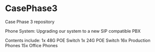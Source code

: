 # CasePhase3
Case Phase 3 repository

Phone System:
Upgrading our system to a new SIP compatible PBX

Contents include:
1x 48G POE Switch
1x 24G POE Switch
16x Production Phones
15x Office Phones

